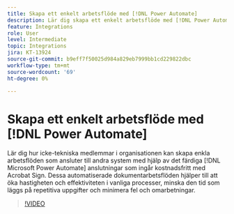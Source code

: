 ```yaml
---
title: Skapa ett enkelt arbetsflöde med [!DNL Power Automate]
description: Lär dig skapa ett enkelt arbetsflöde med [!DNL Power Automate] anslutningar
feature: Integrations
role: User
level: Intermediate
topic: Integrations
jira: KT-13924
source-git-commit: b9eff7f50025d984a829eb7999bb1cd229822dbc
workflow-type: tm+mt
source-wordcount: '69'
ht-degree: 0%

---
```


# Skapa ett enkelt arbetsflöde med [!DNL Power Automate]

Lär dig hur icke-tekniska medlemmar i organisationen kan skapa enkla arbetsflöden som ansluter till andra system med hjälp av det färdiga [!DNL Microsoft Power Automate] anslutningar som ingår kostnadsfritt med Acrobat Sign. Dessa automatiserade dokumentarbetsflöden hjälper till att öka hastigheten och effektiviteten i vanliga processer, minska den tid som läggs på repetitiva uppgifter och minimera fel och omarbetningar.


>[!VIDEO](https://video.tv.adobe.com/v/3424251?quality=12&learn=on&hidetitle=true)
